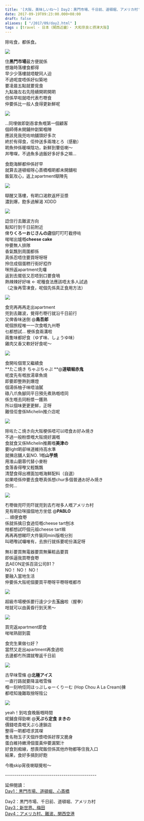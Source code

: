 ```yaml
---
title: '[大阪，美味しいね～] Day2：黒門市場、千日前、道頓堀、アメリカ村'
date: 2017-09-19T09:23:00.000+08:00
draft: false
aliases: [ "/2017/09/day2.html" ]
tags : [travel - 日本（関西近畿）・ 大和奈良と摂津大阪]
---
```


除咗食，都係食。  

[![](https://c1.staticflickr.com/5/4343/36635557406_501fc0d62b_z.jpg)](https://c1.staticflickr.com/5/4343/36635557406_501fc0d62b_z.jpg)

住**黒門市場**最方便就係  
想幾時落樓食都得  
早少少落樓就唔駛同人迫  
不過呢度唔係好似築地  
要凌晨五點就要覓食  
九點幾左右先陸續開啲開啲  
但係早啦就唔代表冇嘢食  
仲要係比一般人食得更新鮮呢  

[![](https://c1.staticflickr.com/5/4387/36286199670_41088a64c4_z.jpg)](https://c1.staticflickr.com/5/4387/36286199670_41088a64c4_z.jpg)

...同埋做即劏吞拿魚嘅第一個顧客  
個師傅未開鋪仲劏緊嗰陣  
應該見我兜咗响舖頭好多次  
終於有得食，佢仲送多兩塊とろ（感動）  
啲魚仲係暖㗎陰功，新鮮到暈低喇～  
丼嚟㗎，不過魚多過飯好多好多之嘛...  
  
食飽海鮮都仲係好早  
就算去道頓堀呀心斎橋嗰啲都未開舖啦  
飯氣攻心，返上apartment瞓陣先  

[![](https://c1.staticflickr.com/5/4432/35846929884_4bc6351e32_z.jpg)](https://c1.staticflickr.com/5/4432/35846929884_4bc6351e32_z.jpg)

瞓醒又落樓，有啲口渴飲返杯豆漿  
濃到爆，飽多過解渴 XDDD  

[![](https://c1.staticflickr.com/5/4379/35846929514_43e2ea1a48_z.jpg)](https://c1.staticflickr.com/5/4379/35846929514_43e2ea1a48_z.jpg)

諗住行去難波方向  
點知行到千日前附近  
俾**りくろーおじさんの店**個叮叮叮截停咗  
啱啱出爐嘅**cheese cake**  
仲要無人排隊  
香氣飄到周圍都係  
真係忍唔住要買呀呀呀  
拎住成個蛋糕行街好掗拃  
咪拎返apartment先囉  
返到去擺低又忍唔到口要食喎  
熱辣辣好好味 ← 呢種食法應該唔太多人試過  
（之後再雪凍食，呢個先係真正食用方法）  

[![](https://c1.staticflickr.com/5/4423/36635556526_3db1f353ba_z.jpg)](https://c1.staticflickr.com/5/4423/36635556526_3db1f353ba_z.jpg)

食完再再再走出apartment  
兜到去難波，覺得冇嘢行就沿千日前行  
又俾香味迷倒 @**鳥吾郎**  
呢個旅程唯一一次食嘅九州嘢  
乜都想試... 梗係食兩溝啦  
兩隻味都好食（ゆず味、しょうゆ味）  
雞肉又香又軟好好食呢～  

[![](https://c1.staticflickr.com/5/4392/36682058365_d19d4b673b_z.jpg)](https://c1.staticflickr.com/5/4392/36682058365_d19d4b673b_z.jpg)

食開咗個胃又繼續食  
**たこ焼き ちゃぷちゃぷ **@**道頓堀赤鬼**  
呢度先有嘅放湯章魚燒  
即要即整熱到爆燈  
個湯係柚子味唔油膩  
碌八爪魚腳同平日預先煮熟嘅唔同  
係生嘅去同粉漿一鑊熟  
所以個味更更更鮮，正呀  
難怪佢會係Michelin推介店呢  

[![](https://c1.staticflickr.com/5/4390/36512731062_a91b2d5775_z.jpg)](https://c1.staticflickr.com/5/4390/36512731062_a91b2d5775_z.jpg)

除咗たこ焼き向大阪梗係唔可以唔食お好み焼き  
不過一般粉漿嘅大阪燒好漏嘅  
食就食又係Michelin推薦嘅**美津の**  
要light啲卻味道維持高水準  
就揀店舖人氣NO. 1嘅**山芋焼**  
用淮山磨蓉代替小麥粉  
食落香得嚟又輕飄飄  
清楚食得出裡面加嘅海鮮配料（自選）  
如果唔係仲要去食嘢真係想chur多個普通お好み焼き  
奈何...  

[![](https://c1.staticflickr.com/5/4390/36286655400_7a85910b48_z.jpg)](https://c1.staticflickr.com/5/4390/36286655400_7a85910b48_z.jpg)

冇嘢做兜吓兜吓就兜到去冇咁多人嘅アメリカ村  
見有啲攰咪搵個地方坐低 @**PABLO**  
... 順便食嘢  
係就係擒日食過佢嘅cheese tart刨冰  
咁都想試吓個元祖cheese tart嘛  
再再再想睇吓大件裝同mini版嘅分別  
叫晒嚟試囉唯有，去旅行就係要呢份滿足呀  
  
無衫要買無電器要買無藥粧品要買  
即係逼我買嘢食嘢  
去AEON定係百貨公司B1？  
NO！ NO！ NO！  
要融入當地生活  
仲要係大阪呢個要買平嘢呀平嘢呀嘅都市  

[![](https://c1.staticflickr.com/5/4353/36512942412_a489dca3aa_z.jpg)](https://c1.staticflickr.com/5/4353/36512942412_a489dca3aa_z.jpg)

超級市場梗係要行遠少少去**玉出**啦（握拳）  
咁就可以由黃昏行到天黑～  

[![](https://c1.staticflickr.com/5/4358/35847598984_150974382c_z.jpg)](https://c1.staticflickr.com/5/4358/35847598984_150974382c_z.jpg)

買完返apartment即食  
啱啱熟甜到震  
  
食完生果做乜好？  
當然又走出apartment再食過啦  
去邊都冇所謂就嚟返千日前  
  
  

[![](https://c1.staticflickr.com/5/4381/36513102162_f483f1799f_z.jpg)](https://c1.staticflickr.com/5/4381/36513102162_f483f1799f_z.jpg)

  
古早味雪條 @**北極アイス**  
一直行路就要降溫嘅雪條  
嗰一刻响佢同ほっぷしゅーくりーむ (Hop Chou A La Cream)揀  
都唔知幾難取捨呀陰公  

[![](https://c1.staticflickr.com/5/4404/36513260182_ce4600195b_z.jpg)](https://c1.staticflickr.com/5/4404/36513260182_ce4600195b_z.jpg)

yeah！到咗食晚飯嘅時間  
呢鋪食得勁喇 @**天ぷら定食 まきの**  
價錢唔貴嘅天ぷら連鎖店  
整得一啲都唔求其㗎  
隻名物玉子天個炸漿唔係好厚又脆身  
蛋白維持嫩滑個蛋黃仲要漏緊汁  
好食到痴線，想喪爬飯但係其他炸物都等住我入口  
結果，食好多搞到好飽  
  
  
今晚skip宵夜喇瞓覺啦～  

  
\-----------------------------------------------  
  
延伸閱讀：  
[Day1：黒門市場、道頓堀、心斎橋](https://www.hidie.net/2017/09/day1.html)

Day2：黒門市場、千日前、道頓堀、アメリカ村  
[Day3：新世界、梅田](https://www.hidie.net/2017/09/day3.html)  
[Day4：アメリカ村、難波、関西空港](https://www.hidie.net/2017/09/day4.html)
